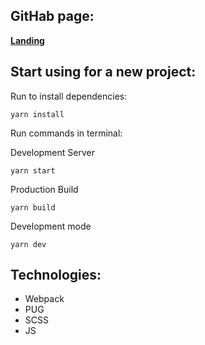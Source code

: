 ## **GitHab page:**
**[Landing](https://)**

## **Start using for a new project:**
Run to install dependencies:
```
yarn install 
```
Run commands in terminal:

Development Server
```
yarn start
```
Production Build
```
yarn build
```
Development mode
```
yarn dev
```


##  **Technologies:**

- Webpack
- PUG
- SCSS
- JS